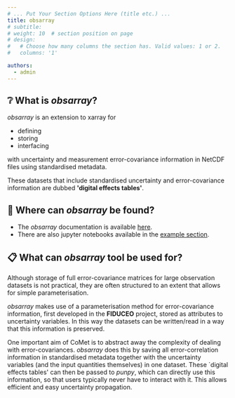 ```yaml
---
# ... Put Your Section Options Here (title etc.) ...
title: obsarray
# subtitle:
# weight: 10  # section position on page
# design:
#   # Choose how many columns the section has. Valid values: 1 or 2.
#   columns: '1'

authors:
  - admin
---
```


## ❔ What is *obsarray*?

*obsarray* is an extension to xarray for

- defining
- storing
- interfacing 

with uncertainty and measurement error-covariance information in NetCDF files using standardised metadata. 

These datasets that include standardised uncertainty and error-covariance information are dubbed **'digital effects tables'**.

## 📍 Where can *obsarray* be found?

- The *obsarray* documentation is available [here](https://obsarray.readthedocs.io/en/latest/).
- There are also jupyter notebooks available in the [example section](user-guide/examples/).

## 📋 What can *obsarray* tool be used for?

Although storage of full error-covariance matrices for large observation datasets is not practical, they are often structured to an extent that allows for simple parameterisation. 

*obsarray* makes use of a parameterisation method for error-covariance information, first developed in the **FIDUCEO** project, stored as attributes to uncertainty variables. In this way the datasets can be written/read in a way that this information is preserved.

One important aim of CoMet is to abstract away the complexity of dealing with error-covariances. *obsarray* does this by saving all error-correlation information in standardised metadata together with the uncertainty variables (and the input quantities themselves) in one dataset. These `digital effects tables' can then be passed to *punpy*, which can directly use this information, so that users typically never have to interact with it. This allows efficient and easy uncertainty propagation.
